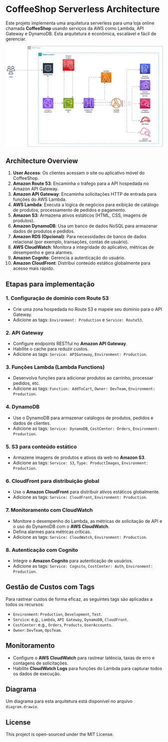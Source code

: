 
# CoffeeShop Serverless Architecture

Este projeto implementa uma arquitetura serverless para uma loja online chamada **CoffeeShop** usando serviços da AWS como Lambda, API Gateway e DynamoDB. Esta arquitetura é econômica, escalável e fácil de gerenciar.

<img src="/assets/img/CofeeShopAWS.png">

## Architecture Overview

1. **User Access**: Os clientes acessam o site ou aplicativo móvel do CoffeeShop.
2. **Amazon Route 53**: Encaminha o tráfego para a API hospedada no Amazon API Gateway.
3. **Amazon API Gateway**: Encaminha solicitações HTTP de entrada para funções do AWS Lambda.
4. **AWS Lambda**: Executa a lógica de negócios para exibição de catálogo de produtos, processamento de pedidos e pagamento.
5. **Amazon S3**: Armazena ativos estáticos (HTML, CSS, imagens de produtos).
6. **Amazon DynamoDB**: Usa um banco de dados NoSQL para armazenar dados de produtos e pedidos.
7. **Amazon RDS (Opcional)**: Para necessidades de banco de dados relacional (por exemplo, transações, contas de usuário).
8. **AWS CloudWatch**: Monitora a integridade do aplicativo, métricas de desempenho e gera alarmes.
9. **Amazon Cognito**: Gerencia a autenticação do usuário.
10. **Amazon CloudFront**: Distribui conteúdo estático globalmente para acesso mais rápido.

## Etapas para implementação

### 1. Configuração de domínio com Route 53
- Crie uma zona hospedada no Route 53 e mapeie seu domínio para o API Gateway.
- Adicione as tags: `Environment: Production` e `Service: Route53`.

### 2. API Gateway
- Configure endpoints RESTful no **Amazon API Gateway**.
- Habilite o cache para reduzir custos.
- Adicione as tags: `Service: APIGateway`, `Environment: Production`.

### 3. Funções Lambda (Lambda Functions)
- Desenvolva funções para adicionar produtos ao carrinho, processar pedidos, etc.
- Adicione as tags: `Function: AddToCart`, `Owner: DevTeam`, `Environment: Production`.

### 4. DynamoDB
- Use o DynamoDB para armazenar catálogos de produtos, pedidos e dados de clientes.
- Adicione as tags: `Service: DynamoDB`, `CostCenter: Orders`, `Environment: Production`.

### 5. S3 para conteúdo estático
- Armazene imagens de produtos e ativos da web no **Amazon S3**.
- Adicione as tags: `Service: S3`, `Type: ProductImages`, `Environment: Production`.

### 6. CloudFront para distribuição global
- Use o **Amazon CloudFront** para distribuir ativos estáticos globalmente.
- Adicione as tags: `Service: CloudFront`, `Environment: Production`.

### 7. Monitoramento com CloudWatch
- Monitore o desempenho do Lambda, as métricas de solicitação de API e o uso do DynamoDB com o **AWS CloudWatch**.
- Defina alarmes para métricas críticas.
- Adicione as tags: `Service: CloudWatch`, `Environment: Production`.

### 8. Autenticação com Cognito
- Integre o **Amazon Cognito** para autenticação de usuários.
- Adicione as tags: `Service: Cognito`, `CostCenter: Auth`, `Environment: Production`.

## Gestão de Custos com Tags
Para rastrear custos de forma eficaz, as seguintes tags são aplicadas a todos os recursos:
- `Environment`: `Production`, `Development`, `Test`.
- `Service`: e.g., `Lambda`, `API Gateway`, `DynamoDB`, `CloudFront`.
- `CostCenter`: e.g., `Orders`, `Products`, `UserAccounts`.
- `Owner`: `DevTeam`, `OpsTeam`.

## Monitoramento
- Configure o **AWS CloudWatch** para rastrear latência, taxas de erro e contagens de solicitações.
- Habilite **CloudWatch Logs** para funções do Lambda para capturar todos os dados de execução.

## Diagrama
Um diagrama para esta arquitetura está disponível no arquivo `diagram.drawio`.

## License
This project is open-sourced under the MIT License.

